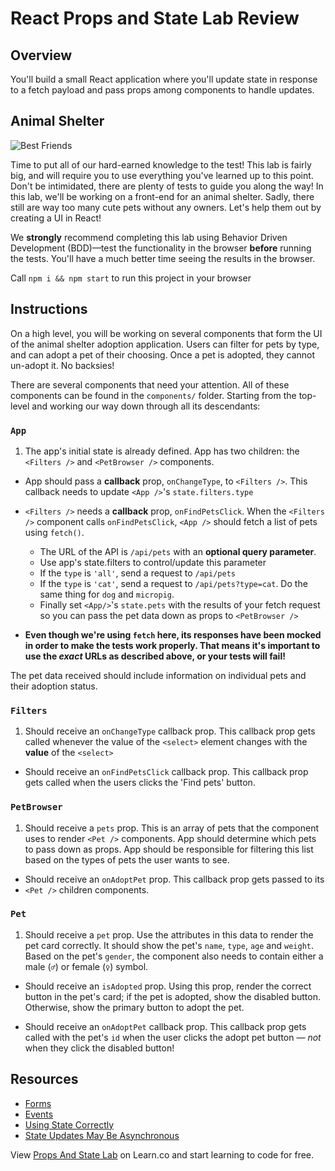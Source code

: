 # React Props and State Lab Review

## Overview

You'll build a small React application where you'll update state in response to
a fetch payload and pass props among components to handle updates.

## Animal Shelter

![Best Friends](https://media.giphy.com/media/xTiTnz5OOUn49wKbg4/giphy.gif)

Time to put all of our hard-earned knowledge to the test! This lab is fairly
big, and will require you to use everything you've learned up to this point.
Don't be intimidated, there are plenty of tests to guide you along the way! In
this lab, we'll be working on a front-end for an animal shelter. Sadly, there
still are way too many cute pets without any owners. Let's help them out by
creating a UI in React!

We **strongly** recommend completing this lab using Behavior Driven Development
(BDD)––test the functionality in the browser **before** running the tests.
You'll have a much better time seeing the results in the browser.

Call `npm i && npm start` to run this project in your browser

## Instructions

On a high level, you will be working on several components that form the UI of
the animal shelter adoption application. Users can filter for pets by type, and
can adopt a pet of their choosing. Once a pet is adopted, they cannot un-adopt
it. No backsies!

There are several components that need your attention. All of these components
can be found in the `components/` folder. Starting from the top-level and
working our way down through all its descendants:

### `App`

1.  The app's initial state is already defined. App has two children: the
    `<Filters />` and `<PetBrowser />` components.

- App should pass a **callback** prop, `onChangeType`, to `<Filters />`. This
  callback needs to update `<App />`'s `state.filters.type`

- `<Filters />` needs a **callback** prop, `onFindPetsClick`. When the
  `<Filters />` component calls `onFindPetsClick`, `<App />` should fetch a list
  of pets using `fetch()`.

  - The URL of the API is `/api/pets` with an **optional query parameter**.
  - Use app's state.filters to control/update this parameter
  - If the `type` is `'all'`, send a request to `/api/pets`
  - If the `type` is `'cat'`, send a request to `/api/pets?type=cat`. Do the
    same thing for `dog` and `micropig`.
  - Finally set `<App/>`'s `state.pets` with the results of your fetch request
    so you can pass the pet data down as props to `<PetBrowser />`

* **Even though we're using `fetch` here, its responses have been mocked in
  order to make the tests work properly. That means it's important to use the
  _exact_ URLs as described above, or your tests will fail!**

The pet data received should include information on individual pets and their
adoption status.

### `Filters`

1.  Should receive an `onChangeType` callback prop. This callback prop gets
    called whenever the value of the `<select>` element changes with the **value**
    of the `<select>`

- Should receive an `onFindPetsClick` callback prop. This callback prop gets
  called when the users clicks the 'Find pets' button.

### `PetBrowser`

1.  Should receive a `pets` prop. This is an array of pets that the component
    uses to render `<Pet />` components. App should determine which pets to pass
    down as props. App should be responsible for filtering this list based on the
    types of pets the user wants to see.

- Should receive an `onAdoptPet` prop. This callback prop gets passed to its
- `<Pet />` children components.

### `Pet`

1.  Should receive a `pet` prop. Use the attributes in this data to render the
    pet card correctly. It should show the pet's `name`, `type`, `age` and `weight`.
    Based on the pet's `gender`, the component also needs to contain either a
    male (`♂`) or female (`♀`) symbol.

- Should receive an `isAdopted` prop. Using this prop, render the correct button
  in the pet's card; if the pet is adopted, show the disabled button. Otherwise,
  show the primary button to adopt the pet.

- Should receive an `onAdoptPet` callback prop. This callback prop gets called
  with the pet's `id` when the user clicks the adopt pet button — _not_ when they
  click the disabled button!

## Resources

- [Forms](https://facebook.github.io/react/docs/forms.html)
- [Events](https://facebook.github.io/react/docs/events.html)
- [Using State Correctly](https://reactjs.org/docs/state-and-lifecycle.html#using-state-correctly)
- [State Updates May Be Asynchronous](https://reactjs.org/docs/state-and-lifecycle.html#state-updates-may-be-asynchronous)

<p class='util--hide'>View <a href='https://learn.co/lessons/react-props-and-state-lab'>Props And State Lab</a> on Learn.co and start learning to code for free.</p>
